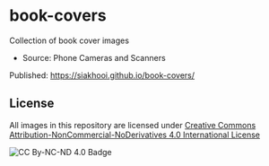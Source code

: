 # book-covers

Collection of book cover images

- Source: Phone Cameras and Scanners

Published: https://siakhooi.github.io/book-covers/
## License

All images in this repository are licensed under [Creative Commons Attribution-NonCommercial-NoDerivatives 4.0 International License](https://creativecommons.org/licenses/by-nc-nd/4.0/)

![CC By-NC-ND 4.0 Badge](https://licensebuttons.net/l/by-nc-nd/4.0/88x31.png)

